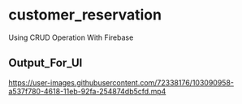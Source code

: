 # customer_reservation

Using CRUD Operation With Firebase

## Output_For_UI
https://user-images.githubusercontent.com/72338176/103090958-a537f780-4618-11eb-92fa-254874db5cfd.mp4
